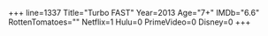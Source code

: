 +++
line=1337
Title="Turbo FAST"
Year=2013
Age="7+"
IMDb="6.6"
RottenTomatoes=""
Netflix=1
Hulu=0
PrimeVideo=0
Disney=0
+++

